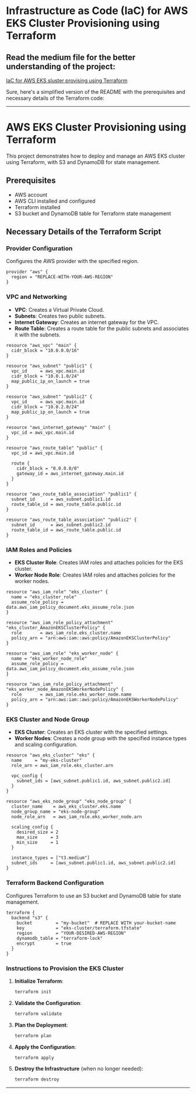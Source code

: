 # Infrastructure as Code (IaC) for AWS EKS Cluster Provisioning using Terraform

## Read the medium file for the better understanding of the project:
[IaC for AWS EKS sluster provising using Terraform](https://carl-writes.medium.com/infrastructure-as-code-iac-for-aws-eks-cluster-provisioning-using-terraform-95ce0d0a890f)

Sure, here's a simplified version of the README with the prerequisites and necessary details of the Terraform code:

---

# AWS EKS Cluster Provisioning using Terraform

This project demonstrates how to deploy and manage an AWS EKS cluster using Terraform, with S3 and DynamoDB for state management.

## Prerequisites

- AWS account
- AWS CLI installed and configured
- Terraform installed
- S3 bucket and DynamoDB table for Terraform state management

## Necessary Details of the Terraform Script

### Provider Configuration

Configures the AWS provider with the specified region.

```hcl
provider "aws" {
  region = "REPLACE-WITH-YOUR-AWS-REGION"
}
```

### VPC and Networking

- **VPC**: Creates a Virtual Private Cloud.
- **Subnets**: Creates two public subnets.
- **Internet Gateway**: Creates an internet gateway for the VPC.
- **Route Table**: Creates a route table for the public subnets and associates it with the subnets.

```hcl
resource "aws_vpc" "main" {
  cidr_block = "10.0.0.0/16"
}

resource "aws_subnet" "public1" {
  vpc_id     = aws_vpc.main.id
  cidr_block = "10.0.1.0/24"
  map_public_ip_on_launch = true
}

resource "aws_subnet" "public2" {
  vpc_id     = aws_vpc.main.id
  cidr_block = "10.0.2.0/24"
  map_public_ip_on_launch = true
}

resource "aws_internet_gateway" "main" {
  vpc_id = aws_vpc.main.id
}

resource "aws_route_table" "public" {
  vpc_id = aws_vpc.main.id

  route {
    cidr_block = "0.0.0.0/0"
    gateway_id = aws_internet_gateway.main.id
  }
}

resource "aws_route_table_association" "public1" {
  subnet_id      = aws_subnet.public1.id
  route_table_id = aws_route_table.public.id
}

resource "aws_route_table_association" "public2" {
  subnet_id      = aws_subnet.public2.id
  route_table_id = aws_route_table.public.id
}
```

### IAM Roles and Policies

- **EKS Cluster Role**: Creates IAM roles and attaches policies for the EKS cluster.
- **Worker Node Role**: Creates IAM roles and attaches policies for the worker nodes.

```hcl
resource "aws_iam_role" "eks_cluster" {
  name = "eks_cluster_role"
  assume_role_policy = data.aws_iam_policy_document.eks_assume_role.json
}

resource "aws_iam_role_policy_attachment" "eks_cluster_AmazonEKSClusterPolicy" {
  role       = aws_iam_role.eks_cluster.name
  policy_arn = "arn:aws:iam::aws:policy/AmazonEKSClusterPolicy"
}

resource "aws_iam_role" "eks_worker_node" {
  name = "eks_worker_node_role"
  assume_role_policy = data.aws_iam_policy_document.eks_assume_role.json
}

resource "aws_iam_role_policy_attachment" "eks_worker_node_AmazonEKSWorkerNodePolicy" {
  role       = aws_iam_role.eks_worker_node.name
  policy_arn = "arn:aws:iam::aws:policy/AmazonEKSWorkerNodePolicy"
}
```

### EKS Cluster and Node Group

- **EKS Cluster**: Creates an EKS cluster with the specified settings.
- **Worker Nodes**: Creates a node group with the specified instance types and scaling configuration.

```hcl
resource "aws_eks_cluster" "eks" {
  name     = "my-eks-cluster"
  role_arn = aws_iam_role.eks_cluster.arn

  vpc_config {
    subnet_ids = [aws_subnet.public1.id, aws_subnet.public2.id]
  }
}

resource "aws_eks_node_group" "eks_node_group" {
  cluster_name    = aws_eks_cluster.eks.name
  node_group_name = "eks-node-group"
  node_role_arn   = aws_iam_role.eks_worker_node.arn

  scaling_config {
    desired_size = 2
    max_size     = 3
    min_size     = 1
  }

  instance_types = ["t3.medium"]
  subnet_ids     = [aws_subnet.public1.id, aws_subnet.public2.id]
}
```

### Terraform Backend Configuration

Configures Terraform to use an S3 bucket and DynamoDB table for state management.

```hcl
terraform {
  backend "s3" {
    bucket         = "my-bucket"  # REPLACE WITH your-bucket-name
    key            = "eks-cluster/terraform.tfstate"
    region         = "YOUR-DESIRED-AWS-REGION"
    dynamodb_table = "terraform-lock"
    encrypt        = true
  }
}
```

### Instructions to Provision the EKS Cluster

1. **Initialize Terraform**:
    ```sh
    terraform init
    ```

2. **Validate the Configuration**:
    ```sh
    terraform validate
    ```

3. **Plan the Deployment**:
    ```sh
    terraform plan
    ```

4. **Apply the Configuration**:
    ```sh
    terraform apply
    ```

5. **Destroy the Infrastructure** (when no longer needed):
    ```sh
    terraform destroy
    ```

---
